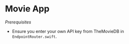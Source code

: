 # Movie App

*Prerequisites*

- Ensure you enter your own API key from TheMovieDB in `EndpointRouter.swift`. 
